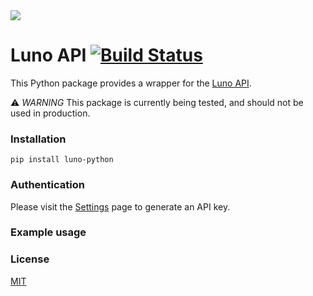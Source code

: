 <img src="https://www.luno.com/static/images/luno-email-336.png">

# Luno API [![Build Status](https://travis-ci.org/luno/luno-python.svg?branch=master)](https://travis-ci.org/luno/luno-python)

This Python package provides a wrapper for the [Luno API](https://www.luno.com/api).

⚠️ *WARNING* This package is currently being tested, and should not be used in production.

### Installation

```
pip install luno-python
```

### Authentication

Please visit the [Settings](https://www.luno.com/wallet/settings/api_keys) page
to generate an API key.

### Example usage

### License

[MIT](https://github.com/luno/luno-python/blob/master/LICENSE.txt)


